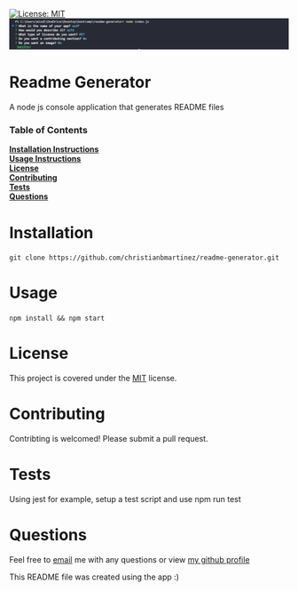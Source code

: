 
  [![License: MIT](https://img.shields.io/badge/License-MIT-blue.svg)](https://opensource.org/licenses/MIT)
  ![alt text](https://github.com/christianbmartinez/readme-generator/blob/main/nodeapp.jpg)
  # Readme Generator
  A node js console application that generates README files

  ### Table of Contents
  **[Installation Instructions](#installation)**<br>
  **[Usage Instructions](#usage)**<br>
  **[License](#license)**<br>
  **[Contributing](#contributing)**<br>
  **[Tests](#tests)**<br>
  **[Questions](#questions)**<br>

  # Installation
  ```git clone https://github.com/christianbmartinez/readme-generator.git```

  # Usage
  ```npm install && npm start```

  # License
  This project is covered under the [MIT](https://opensource.org/licenses/MIT) license.

  # Contributing
  Contribting is welcomed! Please submit a pull request.  

  # Tests
  Using jest for example, setup a test script and use npm run test

  # Questions
  Feel free to [email](mailto:hello@christianbmartinez.com?subject=[GitHub]%20Readme%20Generator) me with any questions or view [my github profile](https://github.com/christianbmartinez)

  
This README file was created using the app :)
